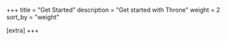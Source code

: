 +++
title = "Get Started"
description = "Get started with Throne"
weight = 2
sort_by = "weight"

[extra]
+++
